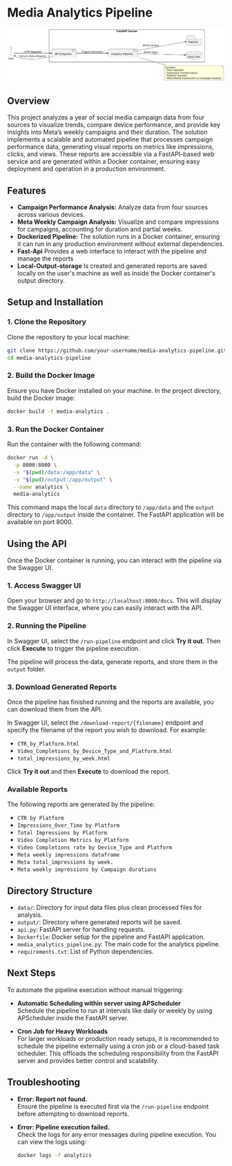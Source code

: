 # Media Analytics Pipeline

![Pipeline Diagram](https://github.com/MrJohn91/platform_campaign_analysis/blob/main/visualization/diagram.png)

## Overview

This project analyzes a year of social media campaign data from four sources to visualize trends, compare device performance, and provide key insights into Meta’s weekly campaigns and their duration. The solution implements a scalable and automated pipeline that processes campaign performance data, generating visual reports on metrics like impressions, clicks, and views. These reports are accessible via a FastAPI-based web service and are generated within a Docker container, ensuring easy deployment and operation in a production environment.

## Features

- **Campaign Performance Analysis:** Analyze data from four sources across various devices.
- **Meta Weekly Campaign Analysis:** Visualize and compare impressions for campaigns, accounting for duration and partial weeks.
- **Dockerized Pipeline:** The solution runs in a Docker container, ensuring it can run in any production environment without external dependencies.
- **Fast-Api** Provides a web interface to interact with the pipeline and manage the reports
- **Local-Output-storage** Is created and generated reports are saved locally on the user's machine as well as inside the Docker container's output directory.


## Setup and Installation

### 1. Clone the Repository

Clone the repository to your local machine:

```bash
git clone https://github.com/your-username/media-analytics-pipeline.git
cd media-analytics-pipeline
```

### 2. Build the Docker Image

Ensure you have Docker installed on your machine. In the project directory, build the Docker image:

```bash
docker build -t media-analytics .
```

### 3. Run the Docker Container

Run the container with the following command:

```bash
docker run -d \
  -p 8000:8000 \
  -v "$(pwd)/data:/app/data" \
  -v "$(pwd)/output:/app/output" \
  --name analytics \
  media-analytics
```

This command maps the local `data` directory to `/app/data` and the `output` directory to `/app/output` inside the container. The FastAPI application will be available on port 8000.

## Using the API

Once the Docker container is running, you can interact with the pipeline via the Swagger UI.

### 1. Access Swagger UI

Open your browser and go to `http://localhost:8000/docs`. This will display the Swagger UI interface, where you can easily interact with the API.

### 2. Running the Pipeline

In Swagger UI, select the `/run-pipeline` endpoint and click **Try it out**. Then click **Execute** to trigger the pipeline execution.

The pipeline will process the data, generate reports, and store them in the `output` folder.

### 3. Download Generated Reports

Once the pipeline has finished running and the reports are available, you can download them from the API.

In Swagger UI, select the `/download-report/{filename}` endpoint and specify the filename of the report you wish to download. For example:

- `CTR_by_Platform.html`
- `Video_Completions_by_Device_Type_and_Platform.html`
- `total_impressions_by_week.html`

Click **Try it out** and then **Execute** to download the report.

### Available Reports

The following reports are generated by the pipeline:

- `CTR by Platform`
- `Impressions_Over_Time by Platform`
- `Total Impressions by Platform`
- `Video Completion Metrics by_Platform`
- `Video Completions rate by Device_Type and Platform`
- `Meta weekly impressions dataframe`
- `Meta total_impressions by week.`
- `Meta weekly impressions by Campaign durations`

## Directory Structure

- `data/`: Directory for input data files plus clean processed files for analysis.
- `output/`: Directory where generated reports will be saved.
- `api.py`: FastAPI server for handling requests.
- `Dockerfile`: Docker setup for the pipeline and FastAPI application.
- `media_analytics_pipeline.py`: The main code for the analytics pipeline.
- `requirements.txt`: List of Python dependencies.

## Next Steps

To automate the pipeline execution without manual triggering:

- **Automatic Scheduling within server using APScheduler**  
  Schedule the pipeline to run at intervals like daily or weekly by using APScheduler inside the FastAPI server.

- **Cron Job for Heavy Workloads**  
  For larger workloads or production ready setups, it is recommended to schedule the pipeline externally using a cron job or a cloud-based task scheduler. This offloads the scheduling responsibility from the FastAPI server and provides better control and scalability.


## Troubleshooting

- **Error: Report not found.**  
  Ensure the pipeline is executed first via the `/run-pipeline` endpoint before attempting to download reports.

- **Error: Pipeline execution failed.**  
  Check the logs for any error messages during pipeline execution. You can view the logs using:
  
  ```bash
  docker logs -f analytics
